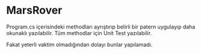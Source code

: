 # MarsRover

Program.cs içerisindeki methodları ayrıştırıp belirli bir patern uygulayıp daha okunaklı yazılabilir.
Tüm methodlar için Unit Test yazılabilir.

Fakat yeterli vaktim olmadığından dolayı bunlar yapılamadı.
